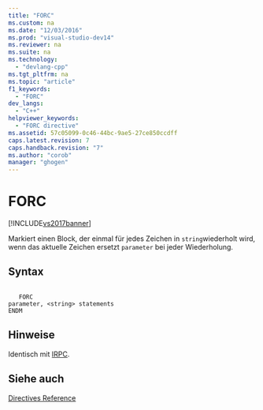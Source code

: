 ```yaml
---
title: "FORC"
ms.custom: na
ms.date: "12/03/2016"
ms.prod: "visual-studio-dev14"
ms.reviewer: na
ms.suite: na
ms.technology: 
  - "devlang-cpp"
ms.tgt_pltfrm: na
ms.topic: "article"
f1_keywords: 
  - "FORC"
dev_langs: 
  - "C++"
helpviewer_keywords: 
  - "FORC directive"
ms.assetid: 57c05099-0c46-44bc-9ae5-27ce850ccdff
caps.latest.revision: 7
caps.handback.revision: "7"
ms.author: "corob"
manager: "ghogen"
---
```

# FORC
[!INCLUDE[vs2017banner](../../assembler/inline/includes/vs2017banner.md)]

Markiert einen Block, der einmal für jedes Zeichen in `string`wiederholt wird, wenn das aktuelle Zeichen ersetzt `parameter` bei jeder Wiederholung.  
  
## Syntax  
  
```  
  
   FORC  
parameter, <string> statements  
ENDM  
```  
  
## Hinweise  
 Identisch mit [IRPC](../../assembler/masm/irpc.md).  
  
## Siehe auch  
 [Directives Reference](../../assembler/masm/directives-reference.md)